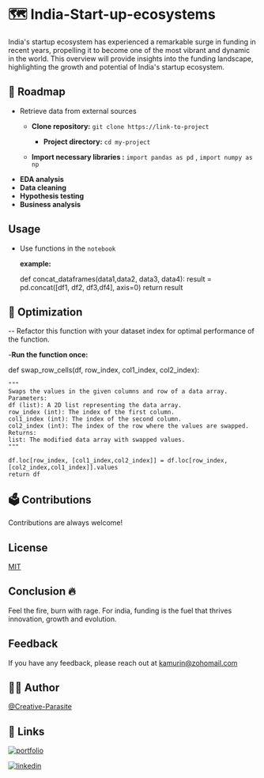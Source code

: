 # 🗺️ India-Start-up-ecosystems
India's startup ecosystem has experienced a remarkable surge in funding in recent years, propelling it to become one of the most vibrant and dynamic in the world. This overview will provide insights into the funding landscape, highlighting the growth and potential of India's startup ecosystem.

## 🚗 Roadmap 
- Retrieve data from external sources
    - **Clone repository:** ```
                                git clone https://link-to-project
                            ```
      
      - **Project directory:** ```
                                  cd my-project
                              ```
  - **Import necessary libraries :** `import pandas as pd` , `import numpy as np`
- **EDA analysis** 
- **Data cleaning** 
- **Hypothesis testing** 
- **Business analysis**

## Usage
- Use functions in the `notebook`
  
  **example:**
  
  def concat_dataframes(data1,data2, data3, data4):
    result = pd.concat([df1, df2, df3,df4], axis=0)
    return result
  
## 🔄 Optimization 
-- Refactor this function with your dataset index for optimal performance of the function.

-**Run the function once:**

def swap_row_cells(df, row_index, col1_index, col2_index):

    """
    Swaps the values in the given columns and row of a data array.
    Parameters:
    df (list): A 2D list representing the data array.
    row_index (int): The index of the first column.
    col1_index (int): The index of the second column.
    col2_index (int): The index of the row where the values are swapped.
    Returns:
    list: The modified data array with swapped values.
    """
    
    df.loc[row_index, [col1_index,col2_index]] = df.loc[row_index,[col2_index,col1_index]].values
    return df
    
## 🗳️ Contributions
Contributions are always welcome!

## License
[MIT](https://choosealicense.com/licenses/mit/)

## Conclusion 🔥
Feel the fire, burn with rage. For india, funding is the fuel that thrives innovation, growth and evolution.

## Feedback

If you have any feedback, please reach out at kamurin@zohomail.com 

## 🦹‍♀️ Author
[@Creative-Parasite](https://github.com/Creative-Parasite)

## 🔗 Links
[![portfolio](https://img.shields.io/badge/my_portfolio-000?style=for-the-badge&logo=ko-fi&logoColor=white)](https://katherineoelsner.com/)

[![linkedin](https://img.shields.io/badge/linkedin-0A66C2?style=for-the-badge&logo=linkedin&logoColor=white)](https://www.linkedin.com/in/evalyne-kamuri/)

